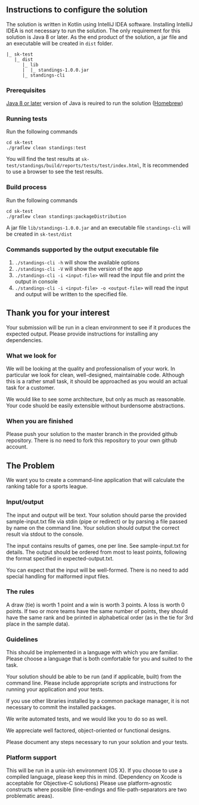 ## Instructions to configure the solution

The solution is written in Kotlin using IntelliJ IDEA software. Installing IntelliJ IDEA 
is not necessary to run the solution. The only requirement for this solution is Java 8 or later. 
As the end product of the solution, a jar file and an executable will be created in `dist` folder.
```
|_ sk-test
   |_ dist
      |_ lib
      |  |_ standings-1.0.0.jar
      |_ standings-cli
```

### Prerequisites
[Java 8 or later](https://www.java.com/en/download/help/mac_install.html) version of Java is reuired to run the solution ([Homebrew](https://mkyong.com/java/how-to-install-java-on-mac-osx/))

### Running tests
Run the following commands
```$xslt
cd sk-test
./gradlew clean standings:test
```
You will find the test results at `sk-test/standings/build/reports/tests/test/index.html`, 
It is recommended to use a browser to see the test results.

### Build process
Run the following commands
```$xslt
cd sk-test
./gradlew clean standings:packageDistribution
```
A jar file `lib/standings-1.0.0.jar` and an executable file `standings-cli` will be created in `sk-test/dist`

### Commands supported by the output executable file
1. `./standings-cli -h` will show the available options
2. `./standings-cli -V` will show the version of the app
3. `./standings-cli -i <input-file>` will read the input file and print the output in console
4. `./standings-cli -i <input-file> -o <output-file>` will read the input and output will be written to the specified file.


## Thank you for your interest

Your submission will be run in a clean environment
to see if it produces the expected output. Please provide
instructions for installing any dependencies.

### What we look for

We will be looking at the quality and professionalism of your work. In
particular we look for clean, well-designed, maintainable code. Although this is
a rather small task, it should be approached as you would an actual task for a
customer.

We would like to see some architecture, but only as much as reasonable.
Your code shuold be easily extensible without burdensome abstractions.

### When you are finished

Please push your solution to the master branch in the provided github
repository. There is no need to fork this repository to your own github account.

## The Problem

We want you to create a command-line application that will calculate the
ranking table for a sports league.

### Input/output

The input and output will be text. Your solution should parse the provided
sample-input.txt file via stdin (pipe or redirect) or by parsing a file passed
by name on the command line. Your solution should output the correct result via
stdout to the console.

The input contains results of games, one per line. See sample-input.txt for
details. The output should be ordered from most to least points, following the
format specified in expected-output.txt.

You can expect that the input will be well-formed. There is no need to add
special handling for malformed input files.

### The rules

A draw (tie) is worth 1 point and a win is worth 3 points. A
loss is worth 0 points. If two or more teams have the same number of points,
they should have the same rank and be printed in alphabetical order (as in the
tie for 3rd place in the sample data).

### Guidelines

This should be implemented in a language with which you are familiar.
Please choose a language that is both comfortable for you and suited to the task.

Your solution should be able to be run (and if applicable, built) from the
command line. Please include appropriate scripts and instructions for
running your application and your tests.

If you use other libraries installed by a common package manager,
it is not necessary to commit the installed packages.

We write automated tests, and we would like you to do so as well.

We appreciate well factored, object-oriented or functional designs.

Please document any steps necessary to run your solution and your tests.

### Platform support

This will be run in a unix-ish environment (OS X). If you choose to use a
compiled language, please keep this in mind. (Dependency on Xcode is acceptable
for Objective-C solutions) Please use platform-agnostic constructs where
possible (line-endings and file-path-separators are two problematic areas).
